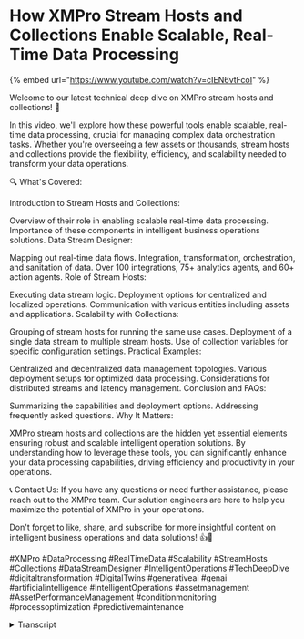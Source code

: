 # How XMPro Stream Hosts and Collections Enable Scalable, Real-Time Data Processing

{% embed url="https://www.youtube.com/watch?v=cIEN6vtFcoI" %}

Welcome to our latest technical deep dive on XMPro stream hosts and collections! 🎥

In this video, we'll explore how these powerful tools enable scalable, real-time data processing, crucial for managing complex data orchestration tasks. Whether you're overseeing a few assets or thousands, stream hosts and collections provide the flexibility, efficiency, and scalability needed to transform your data operations.

🔍 What's Covered:

Introduction to Stream Hosts and Collections:

Overview of their role in enabling scalable real-time data processing. Importance of these components in intelligent business operations solutions. Data Stream Designer:

Mapping out real-time data flows. Integration, transformation, orchestration, and sanitation of data. Over 100 integrations, 75+ analytics agents, and 60+ action agents. Role of Stream Hosts:

Executing data stream logic. Deployment options for centralized and localized operations. Communication with various entities including assets and applications. Scalability with Collections:

Grouping of stream hosts for running the same use cases. Deployment of a single data stream to multiple stream hosts. Use of collection variables for specific configuration settings. Practical Examples:

Centralized and decentralized data management topologies. Various deployment setups for optimized data processing. Considerations for distributed streams and latency management. Conclusion and FAQs:

Summarizing the capabilities and deployment options. Addressing frequently asked questions. Why It Matters:

XMPro stream hosts and collections are the hidden yet essential elements ensuring robust and scalable intelligent operation solutions. By understanding how to leverage these tools, you can significantly enhance your data processing capabilities, driving efficiency and productivity in your operations.

📞 Contact Us: If you have any questions or need further assistance, please reach out to the XMPro team. Our solution engineers are here to help you maximize the potential of XMPro in your operations.

Don't forget to like, share, and subscribe for more insightful content on intelligent business operations and data solutions! 👍🔔

\#XMPro #DataProcessing #RealTimeData #Scalability #StreamHosts #Collections #DataStreamDesigner #IntelligentOperations #TechDeepDive #digitaltransformation #DigitalTwins #generativeai #genai #artificialintelligence #IntelligentOperations #assetmanagement #AssetPerformanceManagement #conditionmonitoring #processoptimization #predictivemaintenance

<details>

<summary>Transcript</summary>

hi and Welcome to our technical deep

dive on XM Pro stream hosts and

collections in this video we'll explore

how these powerful tools enable scalable

real-time data processing whether you're

managing a few assets or thousands

stream hosts and collections provide the

flexibility efficiency and scalability

needed to handle complex data

orchestration tasks let's get started

and see how XM Pro can transform your

DOA

operations when building intelligent

business operations Solutions it's easy

to focus solely on the user interface

however this overlooks The crucial

components that power and drive the

solution behind the scenes data streams

stream hosts and collections are the

hidden yet essential elements of XM Pro

ensuring your intelligent operation

Solutions are robust and

scalable the data stream designer is a

canvas where we map out real-time data

flows for specific use cases it allows

users to integrate transform orchestrate

and sanitize data within a single

cohesive data workflow with over 100

Integrations 75 plus analytics agents

and 60 plus action agents it empowers

you to derive meaningful insights

predict future Trends and automate

responses

seamlessly underpinning our data streams

are stream hosts which are responsible

for executing the logic of the data

streams configured in the data stream

designer when you configure a data

stream and hit publish a stream host

takes over to run it the number and

location of stream host depend on your

us case for centralized operations you

might use a single stream host for

localized operations stream hosts can be

deploy as close to assets as required

ensuring real-time data processing right

where it's needed stream hosts run the

data streams designed in the data string

designer executing the logic and

processes you have configured they

enable the agent library to communicate

with various entities including assets

line of business applications and other

systems let's jump into an example to

consider this scalability of string

hosts imagine you're monitoring the

temperature of an asset the data stream

collects temperature data filters for

values above a certain threshold and

then creates a work order in for example

sap at the bottom we have one asset with

compute capability next to it and we

have a Stream post deployed on it this

Computing capability could be a Windows

server or a Linux based system there are

multiple options available to us here

currently this stream host is running

for only one asset but what happens when

we have multiple

assets this is where collections come in

a collection is a container that enables

a grouping of stream posts running the

same use cases a collection allows us to

deploy one data stream to multiple

stream posts running the same use case

automatically by doing this a single

data stream can be published to one

collection and the stream posts by self

subscribing to the collection download

and then run the data stream logic

next let's touch on collection variables

collection variables are common to all

stream hosts that subscribe to a

collection each stream host defines a

value for these variables

locally this setup enables the same data

stream to be deployed to different

stream posts but the connection details

it requires can be unique per Stream

post for example if you have a data

stream that requires specific

configuration settings such as IP

addresses port numbers or authentication

credentials collection variables allow

each Stream post to use its own local

values for these

settings this means that while the logic

of the data stream remains consistent

across all stream posts the specific

interactions and connections can be

tailored to the unique requirements of

each Stream

post now that we have discussed the

various aspects of stream hosts and

collections let's conclude with a few

examples of how this is deployed in

practice in this example you have

multiple assets communicating with a

single stream host which then drives the

actions various assets can send data to

a central OBC server which can be

intercepted and managed by a single

Stream post this setup works well for

centralized data management and action

execution alternatively you can create a

different topology where each plant has

its own stream host these individual

stream hosts can send data to a central

cloud-based stream host which further

processes and integrates the

information this decentralized approach

allows for low localized data processing

and better management of specific plant

operations you can also have a

configuration where each stream host

runs different data streams such as LPC

mqt or others and sends the processed

data to a Central

Area this setup ensures that each data

stream is managed efficiently according

to its specific protocol and

requirements finally there's an option

to run one Stream post per asset

assuming you have sufficient compute

capability next to each asset asset when

it comes to scalability these different

topologies whether running stream posts

next to assets using a historian or

leveraging cloud-based servers allow you

to optimize data processing according to

your operational needs you can even have

distributed streams or parts of a data

Stream Run on different stream hosts

though this requires careful

consideration of latency and other

factors now let's conclude by addressing

some frequently asked questions if you

have any more questions please reach out

to the accent pro team

and one of our solution Engineers would

be happy to assist you

</details>
